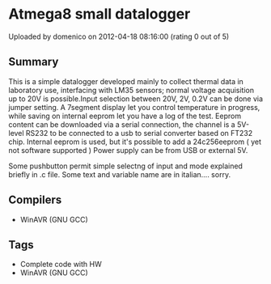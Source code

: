 # Atmega8 small datalogger

Uploaded by domenico on 2012-04-18 08:16:00 (rating 0 out of 5)

## Summary

This is a simple datalogger developed mainly to collect thermal data in laboratory use, interfacing with LM35 sensors; normal voltage acquisition up to 20V is possible.Input selection between 20V, 2V, 0.2V can be done via jumper setting. A 7segment display let you control temperature in progress, while saving on internal eeprom let you have a log of the test. Eeprom content can be downloaded via a serial connection, the channel is a 5V-level RS232 to be connected to a usb to serial converter based on FT232 chip. Internal eeprom is used, but it's possible to add a 24c256eeprom ( yet not software supported ) Power supply can be from USB or external 5V.  

Some pushbutton permit simple selectng of input and mode explained briefly in .c file. Some text and variable name are in italian.... sorry.

## Compilers

- WinAVR (GNU GCC)

## Tags

- Complete code with HW
- WinAVR (GNU GCC)
